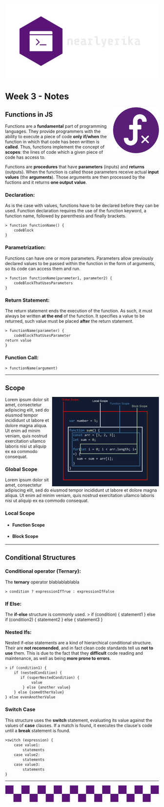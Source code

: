 <p align="center">
    <img src="my_assets/nearly_logo.png" alt="nearly_logo" width="500">
</p>

# Week 3 - Notes

<img src="my_assets/function_icon.png" alt="logic_diagram" width="150" align="right">

## Functions in JS

Functions are a **fundamental** part of programming languages. They provide programmers with the ability to execute a piece of code **only if/when** the function in which that code has been written is **called**. Thus, functions implement the concept of **scopes**: the lines of code which a given piece of code has access to.

Functions are **procedures** that have **parameters** (inputs) and **returns** (outputs). When the function is called those parameters receive actual **input values** (the **arguments**). Those arguments are then processed by the fuctions and it returns **one output value**.

### **Declaration:**

 As is the case with values, functions have to be declared before they can be used. Function declaration requires the use of the function keyword, a function name, followed by parenthesis and finally brackets. 

    > function functionName() {
        codeBlock
    }
### **Parametrization:**

Functions can have one or more parameters. Parameters allow previously declared values to be passed within the function in the form of arguments, so its code can access them and run.
    
    > function functionName(parameter1, parameter2) {
        codeBlockThatUsesParameters
    }
### **Return Statement:**

The return statement ends the execution of the function. As such, it must always be written **at the end** of the function. It specifies a value to be returned, such value must be placed **after** the return statement.

    > functionName(parameter) {
        codeBlockThatUsesParameter
    return value
    }
### **Function Call:**


    > functionName(argument)
***

## Scope
<img src="my_assets/scope.png" alt="logic_diagram" width="350" align="right">

Lorem ipsum dolor sit amet, consectetur adipiscing elit, sed do eiusmod tempor incididunt ut labore et dolore magna aliqua. Ut enim ad minim veniam, quis nostrud exercitation ullamco laboris nisi ut aliquip ex ea commodo consequat.

### **Global Scope**
Lorem ipsum dolor sit amet, consectetur adipiscing elit, sed do eiusmod tempor incididunt ut labore et dolore magna aliqua. Ut enim ad minim veniam, quis nostrud exercitation ullamco laboris nisi ut aliquip ex ea commodo consequat. 

### **Local Scope**



+ #### **Function Scope**

+ #### **Block Scope**

***
## Conditional Structures


### **Conditional operator (Ternary):**
The **ternary** operator blablablablabla

    > condition ? expressionIfTrue : expressionIfFalse

### **If Else:**
The **if-else** structure is commonly used.
    > if (condition) {
        statement1
        } else if (condition2) {
        statement2
        } else {
        statement3
    }

### **Nested Ifs:**
Nested if-else statements are a kind of hierarchical conditional structure. Their are **not recomended**, and in fact clean code standards tell us **not to use** them. This is due to the fact that they **difficult** code reading and maintenance, as well as being **more prone to errors**.

    > if (condition1) {
        if (nestedCondition) {
           if (superNestedCondition) {
                value
            } else {another value}
        } else {someOtherValue}
    } else evenAnotherValue

### **Switch Case**
This structure uses the **switch** statement, evaluating its value against the values of **case** clauses. If a match is found, it executes the clause's code until a **break** statement is found.

    >switch (expression) {
        case value1:
            statements
        case value2:
            statements
        case value3:
            statements
    }

***
<img src="my_assets/cool_bar.png" alt="cool_bar">